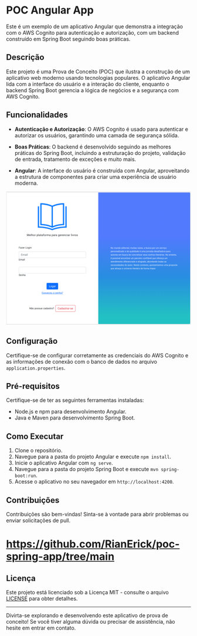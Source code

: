 # POC Angular App

Este é um exemplo de um aplicativo Angular que demonstra a integração com o AWS Cognito para autenticação e autorização, com um backend construído em Spring Boot seguindo boas práticas.

## Descrição

Este projeto é uma Prova de Conceito (POC) que ilustra a construção de um aplicativo web moderno usando tecnologias populares. O aplicativo Angular lida com a interface do usuário e a interação do cliente, enquanto o backend Spring Boot gerencia a lógica de negócios e a segurança com AWS Cognito.

## Funcionalidades

- **Autenticação e Autorização**: O AWS Cognito é usado para autenticar e autorizar os usuários, garantindo uma camada de segurança sólida.

- **Boas Práticas**: O backend é desenvolvido seguindo as melhores práticas do Spring Boot, incluindo a estruturação do projeto, validação de entrada, tratamento de exceções e muito mais.

- **Angular**: A interface do usuário é construída com Angular, aproveitando a estrutura de componentes para criar uma experiência de usuário moderna.
  
![home](src/assets/home.png)

## Configuração

Certifique-se de configurar corretamente as credenciais do AWS Cognito e as informações de conexão com o banco de dados no arquivo `application.properties`.

## Pré-requisitos

Certifique-se de ter as seguintes ferramentas instaladas:

- Node.js e npm para desenvolvimento Angular.
- Java e Maven para desenvolvimento Spring Boot.

## Como Executar

1. Clone o repositório.
2. Navegue para a pasta do projeto Angular e execute `npm install`.
3. Inicie o aplicativo Angular com `ng serve`.
4. Navegue para a pasta do projeto Spring Boot e execute `mvn spring-boot:run`.
5. Acesse o aplicativo no seu navegador em `http://localhost:4200`.

## Contribuições

Contribuições são bem-vindas! Sinta-se à vontade para abrir problemas ou enviar solicitações de pull.
# https://github.com/RianErick/poc-spring-app/tree/main

## Licença

Este projeto está licenciado sob a Licença MIT - consulte o arquivo [LICENSE](LICENSE) para obter detalhes.

---

Divirta-se explorando e desenvolvendo este aplicativo de prova de conceito! Se você tiver alguma dúvida ou precisar de assistência, não hesite em entrar em contato.
